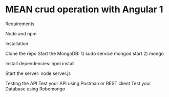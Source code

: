 # MEAN crud operation with Angular 1


Requirements

Node and npm

Installation

Clone the repo Start the MongoDB: 1) sudo service mongod start 2) mongo

Install dependencies: npm install

Start the server: node server.js

Testing the API Test your API using Postman or REST client Test your Database using Robomongo
